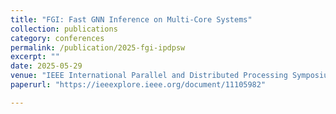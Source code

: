 ```yaml
---
title: "FGI: Fast GNN Inference on Multi-Core Systems"
collection: publications
category: conferences
permalink: /publication/2025-fgi-ipdpsw
excerpt: ""
date: 2025-05-29
venue: "IEEE International Parallel and Distributed Processing Symposium Workshops (IPDPSW)"
paperurl: "https://ieeexplore.ieee.org/document/11105982"

---
```


